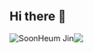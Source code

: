 ## Hi there 👋

<div style="display: flex; align-items: center;">
<img src="https://capsule-render.vercel.app/api?type=waving&color=BDBDC8&height=150&section=header" />
<div>SoonHeum Jin</div>
<img src="https://capsule-render.vercel.app/api?type=waving&color=BDBDC8&height=150&section=footer" />
</div>


<!--
**heum23/heum23** is a ✨ _special_ ✨ repository because its `README.md` (this file) appears on your GitHub profile.

Here are some ideas to get you started:

- 🔭 I’m currently working on ...
- 🌱 I’m currently learning ...
- 👯 I’m looking to collaborate on ...
- 🤔 I’m looking for help with ...
- 💬 Ask me about ...
- 📫 How to reach me: ...
- 😄 Pronouns: ...
- ⚡ Fun fact: ...
-->

